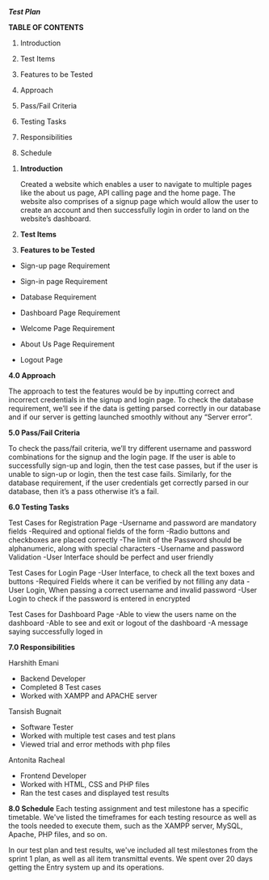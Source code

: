***Test Plan***

**TABLE OF CONTENTS**

1.  Introduction

2.  Test Items

3.  Features to be Tested

4.  Approach

5.  Pass/Fail Criteria

6.  Testing Tasks

7.  Responsibilities

8.  Schedule

<!-- -->

1.  **Introduction**

    Created a website which enables a user to navigate to multiple pages
    like the about us page, API calling page and the home page. The
    website also comprises of a signup page which would allow the user
    to create an account and then successfully login in order to land on
    the website’s dashboard.

2.  **Test Items**

3.  **Features to be Tested**

-   Sign-up page Requirement

-   Sign-in page Requirement

-   Database Requirement
-   Dashboard Page Requirement
-   Welcome Page Requirement
-   About Us Page Requirement 
-   Logout Page


**4.0 Approach**

The approach to test the features would be by inputting correct and
incorrect credentials in the signup and login page. To check the
database requirement, we’ll see if the data is getting parsed correctly
in our database and if our server is getting launched smoothly without
any “Server error”.

**5.0 Pass/Fail Criteria**

To check the pass/fail criteria, we’ll try different username and
password combinations for the signup and the login page. If the user is
able to successfully sign-up and login, then the test case passes, but
if the user is unable to sign-up or login, then the test case fails.
Similarly, for the database requirement, if the user credentials get
correctly parsed in our database, then it’s a pass otherwise it’s a
fail.

**6.0 Testing Tasks**

Test Cases for Registration Page
-Username and password are mandatory fields 
-Required and optional fields of the form 
-Radio buttons and checkboxes are placed correctly 
-The limit of the Password should be alphanumeric, along with special characters
-Username and password Validation
-User Interface should be perfect and user friendly 

Test Cases for Login Page
-User Interface, to check all the text boxes and buttons
-Required Fields where it can be verified by not filling any data
-User Login, When passing a correct username and invalid password
-User Login to check if the password is entered in encrypted

Test Cases for Dashboard Page
-Able to view the users name on the dashboard
-Able to see and exit or logout of the dashboard
-A message saying successfully loged in


**7.0 Responsibilities**

Harshith Emani
- Backend Developer
- Completed 8 Test cases
- Worked with XAMPP and APACHE server

Tansish Bugnait
- Software Tester
- Worked with multiple test cases and test plans
- Viewed trial and error methods with php files

Antonita Racheal
- Frontend Developer
- Worked with HTML, CSS and PHP files
- Ran the test cases and displayed test results


**8.0 Schedule**
Each testing assignment and test milestone has a specific timetable. We've listed the timeframes for each testing resource as well as the tools needed to execute them, such as the XAMPP server, MySQL, Apache, PHP files, and so on.

In our test plan and test results, we've included all test milestones from the sprint 1 plan, as well as all item transmittal events. We spent over 20 days getting the Entry system up and its operations.

